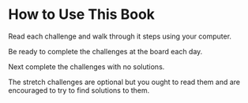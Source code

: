 # How to Use This Book

Read each challenge and walk through it steps using your computer.

Be ready to complete the challenges at the board each day.

Next complete the challenges with no solutions.

The stretch challenges are optional but you ought to read them and are encouraged to try to find solutions to them.
